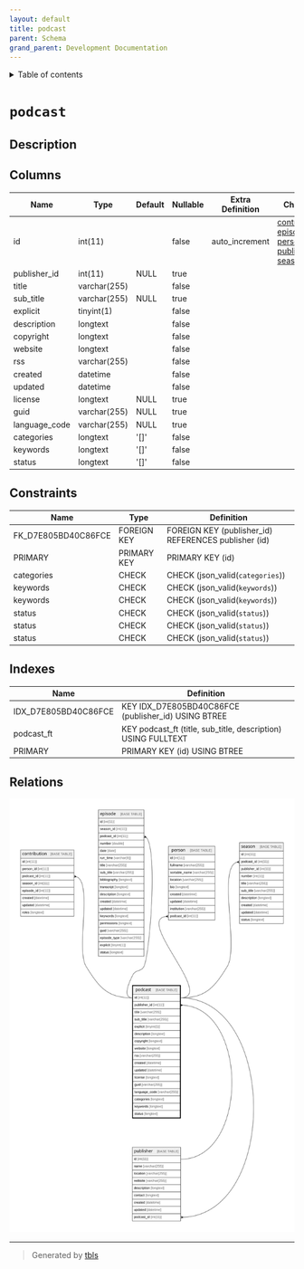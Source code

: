 ```yaml
---
layout: default
title: podcast
parent: Schema
grand_parent: Development Documentation
---
```


<details markdown="block">
  <summary>
    Table of contents
  </summary>
  {: .text-delta }
1. TOC
{:toc}
</details>

# `podcast`

## Description

## Columns

|Name|Type|Default|Nullable|Extra Definition|Children|Parents|Comment|
|----|----|-------|--------|----------------|--------|-------|-------|
|id|int(11)||false|auto_increment|[contribution](contribution.md) [episode](episode.md) [person](person.md) [publisher](publisher.md) [season](season.md)|||
|publisher_id|int(11)|NULL|true|||[publisher](publisher.md)||
|title|varchar(255)||false|||||
|sub_title|varchar(255)|NULL|true|||||
|explicit|tinyint(1)||false|||||
|description|longtext||false|||||
|copyright|longtext||false|||||
|website|longtext||false|||||
|rss|varchar(255)||false|||||
|created|datetime||false||||(DC2Type:datetime_immutable)|
|updated|datetime||false||||(DC2Type:datetime_immutable)|
|license|longtext|NULL|true|||||
|guid|varchar(255)|NULL|true|||||
|language_code|varchar(255)|NULL|true|||||
|categories|longtext|'[]'|false||||(DC2Type:json)|
|keywords|longtext|'[]'|false||||(DC2Type:json)|
|status|longtext|'[]'|false||||(DC2Type:json)|

## Constraints

| Name | Type | Definition |
| ---- | ---- | ---------- |
| FK_D7E805BD40C86FCE | FOREIGN KEY | FOREIGN KEY (publisher_id) REFERENCES publisher (id) |
| PRIMARY | PRIMARY KEY | PRIMARY KEY (id) |
| categories | CHECK | CHECK (json_valid(`categories`)) |
| keywords | CHECK | CHECK (json_valid(`keywords`)) |
| keywords | CHECK | CHECK (json_valid(`keywords`)) |
| status | CHECK | CHECK (json_valid(`status`)) |
| status | CHECK | CHECK (json_valid(`status`)) |
| status | CHECK | CHECK (json_valid(`status`)) |

## Indexes

| Name | Definition |
| ---- | ---------- |
| IDX_D7E805BD40C86FCE | KEY IDX_D7E805BD40C86FCE (publisher_id) USING BTREE |
| podcast_ft | KEY podcast_ft (title, sub_title, description) USING FULLTEXT |
| PRIMARY | PRIMARY KEY (id) USING BTREE |

## Relations

![er](podcast.svg)

---

> Generated by [tbls](https://github.com/k1LoW/tbls)

<script>
    const linkList = [].slice.call(document.querySelectorAll('a[href$=".md"]'));
    linkList.map(function (linkEl) {
        linkEl.href = linkEl.href.replace('.md', '.html');
    });
</script>